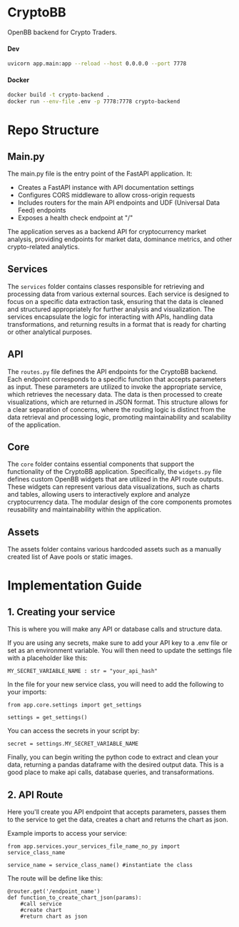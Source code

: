 # CryptoBB

OpenBB backend for Crypto Traders.

#### Dev

```bash
uvicorn app.main:app --reload --host 0.0.0.0 --port 7778
```

#### Docker

```bash
docker build -t crypto-backend .
docker run --env-file .env -p 7778:7778 crypto-backend
```

# Repo Structure 

## Main.py
The main.py file is the entry point of the FastAPI application. It:

- Creates a FastAPI instance with API documentation settings
- Configures CORS middleware to allow cross-origin requests
- Includes routers for the main API endpoints and UDF (Universal Data Feed) endpoints
- Exposes a health check endpoint at "/"

The application serves as a backend API for cryptocurrency market analysis, providing endpoints for market data, dominance metrics, and other crypto-related analytics.

## Services
The `services` folder contains classes responsible for retrieving and processing data from various external sources. Each service is designed to focus on a specific data extraction task, ensuring that the data is cleaned and structured appropriately for further analysis and visualization. The services encapsulate the logic for interacting with APIs, handling data transformations, and returning results in a format that is ready for charting or other analytical purposes.

## API
The `routes.py` file defines the API endpoints for the CryptoBB backend. Each endpoint corresponds to a specific function that accepts parameters as input. These parameters are utilized to invoke the appropriate service, which retrieves the necessary data. The data is then processed to create visualizations, which are returned in JSON format. This structure allows for a clear separation of concerns, where the routing logic is distinct from the data retrieval and processing logic, promoting maintainability and scalability of the application.

## Core
The `core` folder contains essential components that support the functionality of the CryptoBB application. Specifically, the `widgets.py` file defines custom OpenBB widgets that are utilized in the API route outputs. These widgets can represent various data visualizations, such as charts and tables, allowing users to interactively explore and analyze cryptocurrency data. The modular design of the core components promotes reusability and maintainability within the application.

## Assets
The assets folder contains various hardcoded assets such as a manually created list of Aave pools or static images.


# Implementation Guide

## 1. Creating your service
This is where you will make any API or database calls and structure data.

If you are using any secrets, make sure to add your API key to a .env file or set as an environment variable. You will then need to update the settings file with a placeholder like this:

```MY_SECRET_VARIABLE_NAME : str = "your_api_hash"```

In the file for your new service class, you will need to add the following to your imports:

```
from app.core.settings import get_settings

settings = get_settings()
```

You can access the secrets in your script by:

```secret = settings.MY_SECRET_VARIABLE_NAME```

Finally, you can begin writing the python code to extract and clean your data, returning a pandas dataframe with the desired output data. This is a good place to make api calls, database queries, and transaformations.

## 2. API Route
Here you'll create you API endpoint that accepts parameters, passes them to the service to get the data, creates a chart and returns the chart as json.

Example imports to access your service:

```
from app.services.your_services_file_name_no_py import service_class_name

service_name = service_class_name() #instantiate the class
```

The route will be define like this:
```
@router.get('/endpoint_name')
def function_to_create_chart_json(params):
    #call service
    #create chart
    #return chart as json
```


